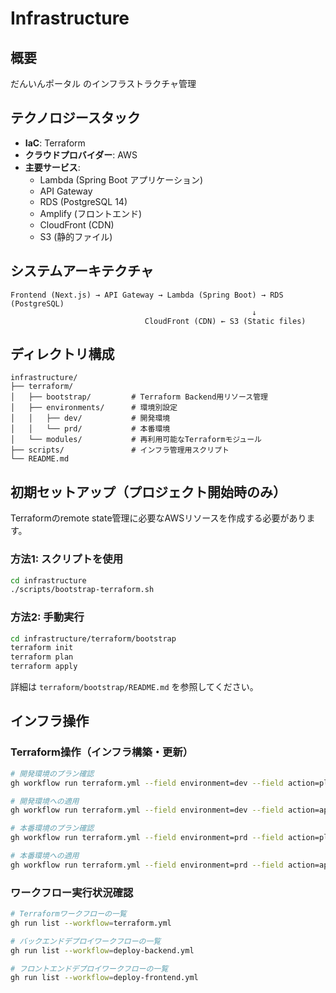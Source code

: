 # Infrastructure

## 概要

だんいんポータル のインフラストラクチャ管理

## テクノロジースタック

- **IaC**: Terraform
- **クラウドプロバイダー**: AWS
- **主要サービス**:
  - Lambda (Spring Boot アプリケーション)
  - API Gateway
  - RDS (PostgreSQL 14)
  - Amplify (フロントエンド)
  - CloudFront (CDN)
  - S3 (静的ファイル)

## システムアーキテクチャ

```
Frontend (Next.js) → API Gateway → Lambda (Spring Boot) → RDS (PostgreSQL)
                                                      ↓
                              CloudFront (CDN) ← S3 (Static files)
```

## ディレクトリ構成

```
infrastructure/
├── terraform/
│   ├── bootstrap/         # Terraform Backend用リソース管理
│   ├── environments/      # 環境別設定
│   │   ├── dev/           # 開発環境
│   │   └── prd/           # 本番環境
│   └── modules/           # 再利用可能なTerraformモジュール
├── scripts/               # インフラ管理用スクリプト
└── README.md
```

## 初期セットアップ（プロジェクト開始時のみ）

Terraformのremote state管理に必要なAWSリソースを作成する必要があります。

### 方法1: スクリプトを使用
```bash
cd infrastructure
./scripts/bootstrap-terraform.sh
```

### 方法2: 手動実行
```bash
cd infrastructure/terraform/bootstrap
terraform init
terraform plan
terraform apply
```

詳細は `terraform/bootstrap/README.md` を参照してください。

## インフラ操作

### Terraform操作（インフラ構築・更新）

```bash
# 開発環境のプラン確認
gh workflow run terraform.yml --field environment=dev --field action=plan

# 開発環境への適用
gh workflow run terraform.yml --field environment=dev --field action=apply

# 本番環境のプラン確認
gh workflow run terraform.yml --field environment=prd --field action=plan

# 本番環境への適用
gh workflow run terraform.yml --field environment=prd --field action=apply
```

### ワークフロー実行状況確認

```bash
# Terraformワークフローの一覧
gh run list --workflow=terraform.yml

# バックエンドデプロイワークフローの一覧
gh run list --workflow=deploy-backend.yml

# フロントエンドデプロイワークフローの一覧
gh run list --workflow=deploy-frontend.yml
```
